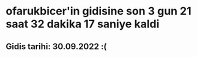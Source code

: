 # ofarukbicer'in gidisine son 3 gun 21 saat 32 dakika 17 saniye kaldi

## Gidis tarihi: 30.09.2022 :(